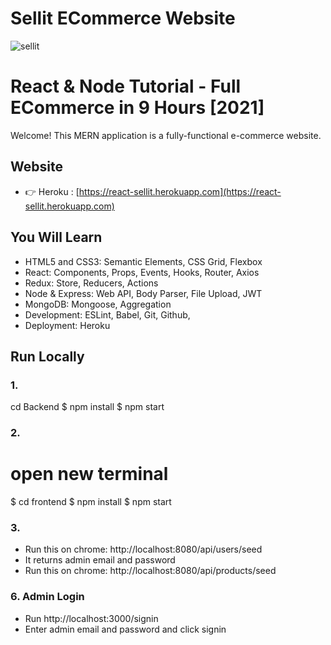 # Sellit ECommerce Website
![sellit](/template/images/sellit.jpg)

# React & Node Tutorial - Full ECommerce in 9 Hours [2021]
Welcome! This MERN application is a fully-functional e-commerce website.

## Website

- 👉 Heroku : [https://react-sellit.herokuapp.com](https://react-sellit.herokuapp.com)


## You Will Learn

- HTML5 and CSS3: Semantic Elements, CSS Grid, Flexbox
- React: Components, Props, Events, Hooks, Router, Axios
- Redux: Store, Reducers, Actions
- Node & Express: Web API, Body Parser, File Upload, JWT
- MongoDB: Mongoose, Aggregation
- Development: ESLint, Babel, Git, Github,
- Deployment: Heroku

## Run Locally


### 1.
cd Backend
$ npm install
$ npm start


### 2. 
# open new terminal
$ cd frontend
$ npm install
$ npm start

### 3.

- Run this on chrome: http://localhost:8080/api/users/seed
- It returns admin email and password
- Run this on chrome: http://localhost:8080/api/products/seed

### 6. Admin Login

- Run http://localhost:3000/signin
- Enter admin email and password and click signin

